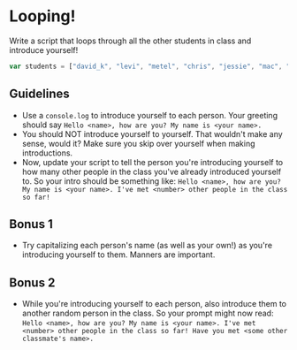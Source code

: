 # Looping!

Write a script that loops through all the other students in class and introduce yourself!

```javascript
var students = ["david_k", "levi", "metel", "chris", "jessie", "mac", "alex", "brett", "paul", "kati", "kelli", "anjie", "andrew", "joe_r", "joe_k", "ryan", "david_a"]
```

## Guidelines
- Use a `console.log` to introduce yourself to each person. Your greeting should say `Hello <name>, how are you? My name is <your name>.`
- You should NOT introduce yourself to yourself. That wouldn't make any sense, would it? Make sure you skip over yourself when making introductions.
- Now, update your script to tell the person you're introducing yourself to how many other people in the class you've already introduced yourself to. So your intro should be something like: `Hello <name>, how are you? My name is <your name>. I've met <number> other people in the class so far!`

## Bonus 1
- Try capitalizing each person's name (as well as your own!) as you're introducing yourself to them. Manners are important.

## Bonus 2
- While you're introducing yourself to each person, also introduce them to another random person in the class. So your prompt might now read: 
`Hello <name>, how are you? My name is <your name>. I've met <number> other people in the class so far! Have you met <some other classmate's name>.`
